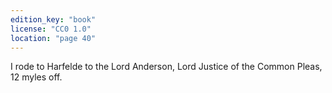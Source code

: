 ```yaml
---
edition_key: "book"
license: "CC0 1.0"
location: "page 40"
---
```

I rode
to Harfelde to the Lord Anderson, Lord Justice of the Common
Pleas, 12 myles off.
